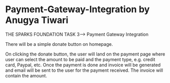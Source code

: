 # Payment-Gateway-Integration by Anugya Tiwari

THE SPARKS FOUNDATION TASK 3--> Payment Gateway Integration

There will be a simple donate button on homepage. 

On clicking the donate button, the user will land on the payment page where user can select the amount to be paid and the payment type, e.g. credit card, Paypal, etc. Once the payment is done and invoice will be generated and email will be sent to the user for the payment received. The invoice will contain the amount.

